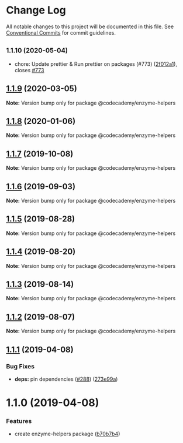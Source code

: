 # Change Log

All notable changes to this project will be documented in this file.
See [Conventional Commits](https://conventionalcommits.org) for commit guidelines.

## <small>1.1.10 (2020-05-04)</small>

* chore: Update prettier & Run prettier on packages (#773) ([2f012a1](https://github.com/Codecademy/client-modules/commit/2f012a1)), closes [#773](https://github.com/Codecademy/client-modules/issues/773)





## [1.1.9](https://github.com/Codecademy/client-modules/compare/@codecademy/enzyme-helpers@1.1.8...@codecademy/enzyme-helpers@1.1.9) (2020-03-05)

**Note:** Version bump only for package @codecademy/enzyme-helpers





## [1.1.8](https://github.com/Codecademy/client-modules/compare/@codecademy/enzyme-helpers@1.1.7...@codecademy/enzyme-helpers@1.1.8) (2020-01-06)

**Note:** Version bump only for package @codecademy/enzyme-helpers





## [1.1.7](https://github.com/Codecademy/client-modules/compare/@codecademy/enzyme-helpers@1.1.6...@codecademy/enzyme-helpers@1.1.7) (2019-10-08)

**Note:** Version bump only for package @codecademy/enzyme-helpers





## [1.1.6](https://github.com/Codecademy/client-modules/compare/@codecademy/enzyme-helpers@1.1.3...@codecademy/enzyme-helpers@1.1.6) (2019-09-03)

**Note:** Version bump only for package @codecademy/enzyme-helpers

## [1.1.5](https://github.com/Codecademy/client-modules/compare/@codecademy/enzyme-helpers@1.1.3...@codecademy/enzyme-helpers@1.1.5) (2019-08-28)

**Note:** Version bump only for package @codecademy/enzyme-helpers

## [1.1.4](https://github.com/Codecademy/client-modules/compare/@codecademy/enzyme-helpers@1.1.3...@codecademy/enzyme-helpers@1.1.4) (2019-08-20)

**Note:** Version bump only for package @codecademy/enzyme-helpers

## [1.1.3](https://github.com/Codecademy/client-modules/compare/@codecademy/enzyme-helpers@1.1.2...@codecademy/enzyme-helpers@1.1.3) (2019-08-14)

**Note:** Version bump only for package @codecademy/enzyme-helpers

## [1.1.2](https://github.com/Codecademy/client-modules/compare/@codecademy/enzyme-helpers@1.1.1...@codecademy/enzyme-helpers@1.1.2) (2019-08-07)

**Note:** Version bump only for package @codecademy/enzyme-helpers

## [1.1.1](https://github.com/Codecademy/client-modules/compare/@codecademy/enzyme-helpers@1.1.0...@codecademy/enzyme-helpers@1.1.1) (2019-04-08)

### Bug Fixes

- **deps:** pin dependencies ([#288](https://github.com/Codecademy/client-modules/issues/288)) ([273e99a](https://github.com/Codecademy/client-modules/commit/273e99a))

# 1.1.0 (2019-04-08)

### Features

- create enzyme-helpers package ([b70b7b4](https://github.com/Codecademy/client-modules/commit/b70b7b4))
